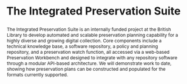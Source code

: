 ---
abstract: The Integrated Preservation Suite is an internally funded project at the
  British Library to develop automated and scalable preservation planning capability
  for a highly diverse and growing digital collection. Core components include a technical
  knowledge base, a software repository, a policy and planning repository, and a preservation
  watch function, all accessed via a web-based Preservation Workbench and designed
  to integrate with any repository software through a modular API-based architecture.
  We will demonstrate work to date, showing how preservation plans can be constructed
  and populated for the formats currently supported.
creators:
- Russo, David
- Pennock, Maureen
- May, Peter
date: null
document_url: https://services.phaidra.univie.ac.at/api/object/o:1079922/download
grand_parent: iPRES
institutions: []
keywords: []
landing_page_url: https://phaidra.univie.ac.at/o:1079922
language: eng
layout: publication
license: CC BY 4.0 International
notes_url: null
parent: iPRES 2019
publication_type: paper
size: 111170
slides_url: null
source_name: iPRES
stream_url: null
title: 'The Integrated Preservation Suite '
year: 2019
---